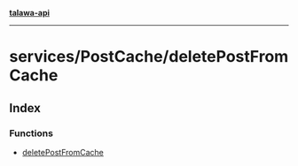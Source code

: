 [**talawa-api**](../../../README.md)

***

# services/PostCache/deletePostFromCache

## Index

### Functions

- [deletePostFromCache](functions/deletePostFromCache.md)
